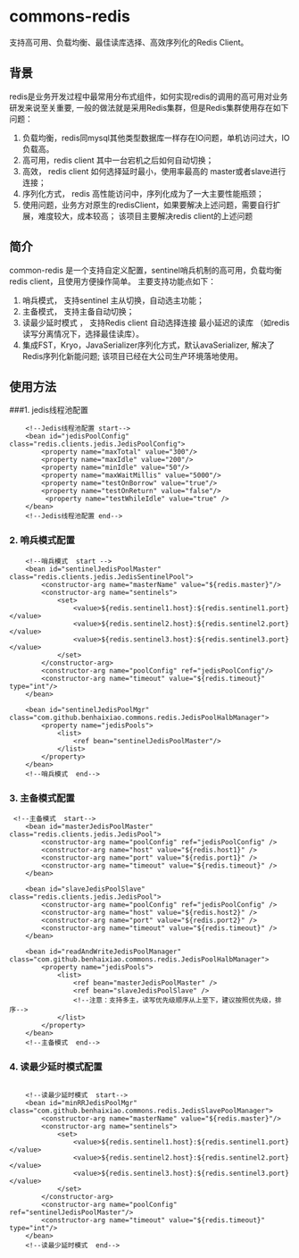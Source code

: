 # commons-redis
支持高可用、负载均衡、最佳读库选择、高效序列化的Redis Client。
## 背景
redis是业务开发过程中最常用分布式组件，如何实现redis的调用的高可用对业务研发来说至关重要,
一般的做法就是采用Redis集群，但是Redis集群使用存在如下问题：
1. 负载均衡，redis同mysql其他类型数据库一样存在IO问题，单机访问过大，IO负载高。
2. 高可用，redis client 其中一台宕机之后如何自动切换；
3. 高效， redis client 如何选择延时最小，使用率最高的 master或者slave进行连接；
4. 序列化方式， redis 高性能访问中，序列化成为了一大主要性能瓶颈；
4. 使用问题，业务方对原生的redisClient，如果要解决上述问题，需要自行扩展，难度较大，成本较高；
该项目主要解决redis client的上述问题

## 简介 
common-redis 是一个支持自定义配置，sentinel哨兵机制的高可用，负载均衡redis client，且使用方便操作简单。
主要支持功能点如下：
1.  哨兵模式， 支持sentinel 主从切换，自动选主功能；
2.  主备模式， 支持主备自动切换；
3.  读最少延时模式 ， 支持Redis client 自动选择连接 最小延迟的读库 （如redis读写分离情况下，选择最佳读库）。
4.  集成FST，Kryo，JavaSerializer序列化方式，默认avaSerializer, 解决了Redis序列化新能问题;
该项目已经在大公司生产环境落地使用。

## 使用方法

###1. jedis线程池配置

```
    <!--Jedis线程池配置 start-->
    <bean id="jedisPoolConfig" class="redis.clients.jedis.JedisPoolConfig">
        <property name="maxTotal" value="300"/>
        <property name="maxIdle" value="200"/>
        <property name="minIdle" value="50"/>
        <property name="maxWaitMillis" value="5000"/>
        <property name="testOnBorrow" value="true"/>
        <property name="testOnReturn" value="false"/>
         <property name="testWhileIdle" value="true" />
    </bean>
    <!--Jedis线程池配置 end-->
 ```

### 2. 哨兵模式配置 

```
    <!--哨兵模式  start -->
    <bean id="sentinelJedisPoolMaster" class="redis.clients.jedis.JedisSentinelPool">
        <constructor-arg name="masterName" value="${redis.master}"/>
        <constructor-arg name="sentinels">
            <set>
                <value>${redis.sentinel1.host}:${redis.sentinel1.port}</value>
                <value>${redis.sentinel2.host}:${redis.sentinel2.port}</value>
                <value>${redis.sentinel3.host}:${redis.sentinel3.port}</value>
            </set>
        </constructor-arg>
        <constructor-arg name="poolConfig" ref="jedisPoolConfig"/>
        <constructor-arg name="timeout" value="${redis.timeout}" type="int"/>
    </bean>

    <bean id="sentinelJedisPoolMgr" class="com.github.benhaixiao.commons.redis.JedisPoolHalbManager">
        <property name="jedisPools">
            <list>
                <ref bean="sentinelJedisPoolMaster"/>
            </list>
        </property>
    </bean>
    <!--哨兵模式  end-->

```


### 3. 主备模式配置 

```
 <!--主备模式  start-->
    <bean id="masterJedisPoolMaster" class="redis.clients.jedis.JedisPool">
        <constructor-arg name="poolConfig" ref="jedisPoolConfig" />
        <constructor-arg name="host" value="${redis.host1}" />
        <constructor-arg name="port" value="${redis.port1}" />
        <constructor-arg name="timeout" value="${redis.timeout}" />
    </bean>

    <bean id="slaveJedisPoolSlave" class="redis.clients.jedis.JedisPool">
        <constructor-arg name="poolConfig" ref="jedisPoolConfig" />
        <constructor-arg name="host" value="${redis.host2}" />
        <constructor-arg name="port" value="${redis.port2}" />
        <constructor-arg name="timeout" value="${redis.timeout}" />
    </bean>

    <bean id="readAndWriteJedisPoolManager" class="com.github.benhaixiao.commons.redis.JedisPoolHalbManager">
        <property name="jedisPools">
            <list>
                <ref bean="masterJedisPoolMaster" />
                <ref bean="slaveJedisPoolSlave" />
                <!--注意：支持多主，读写优先级顺序从上至下，建议按照优先级，排序-->
            </list>
        </property>
    </bean>
    <!--主备模式  end-->
```

### 4. 读最少延时模式配置 

```

    <!--读最少延时模式  start-->
    <bean id="minRRJedisPoolMgr" class="com.github.benhaixiao.commons.redis.JedisSlavePoolManager">
        <constructor-arg name="masterName" value="${redis.master}"/>
        <constructor-arg name="sentinels">
            <set>
                <value>${redis.sentinel1.host}:${redis.sentinel1.port}</value>
                <value>${redis.sentinel2.host}:${redis.sentinel2.port}</value>
                <value>${redis.sentinel3.host}:${redis.sentinel3.port}</value>
            </set>
        </constructor-arg>
        <constructor-arg name="poolConfig" ref="sentinelJedisPoolMaster"/>
        <constructor-arg name="timeout" value="${redis.timeout}" type="int"/>
    </bean>
    <!--读最少延时模式  end-->
```




